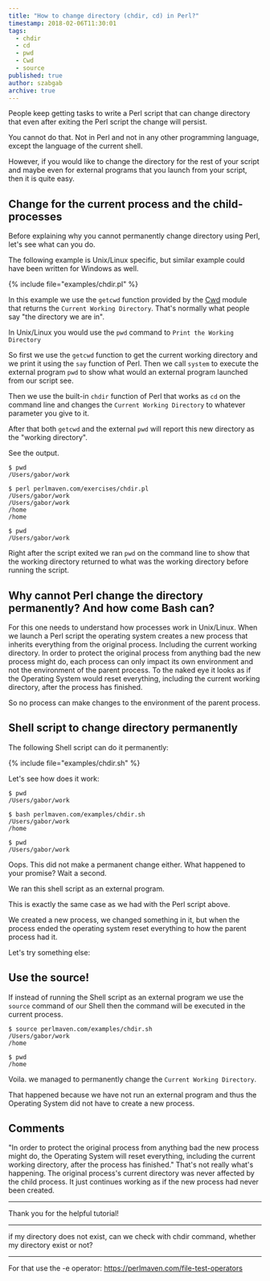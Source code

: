 ```yaml
---
title: "How to change directory (chdir, cd) in Perl?"
timestamp: 2018-02-06T11:30:01
tags:
  - chdir
  - cd
  - pwd
  - Cwd
  - source
published: true
author: szabgab
archive: true
---
```



People keep getting tasks to write a Perl script that can change directory that even after exiting the Perl script
the change will persist.

You cannot do that. Not in Perl and not in any other programming language, except the language of the current shell.

However, if you would like to change the directory for the rest of your script and maybe even for external
programs that you launch from your script, then it is quite easy.


## Change for the current process and the child-processes

Before explaining why you cannot permanently change directory using Perl,
let's see what can you do.

The following example is Unix/Linux specific, but similar example could have been written for Windows as well.

{% include file="examples/chdir.pl" %}

In this example we use the `getcwd` function provided by the [Cwd](https://metacpan.org/pod/Cwd) module
that returns the `Current Working Directory`. That's normally what people say "the directory we are in".

In Unix/Linux you would use the `pwd` command to `Print the Working Directory`

So first we use the `getcwd` function to get the current working directory and we print it using the `say`
function of Perl. Then we call `system` to execute the external program `pwd` to show what would
an external program launched from our script see.

Then we use the built-in `chdir` function of Perl that works as `cd` on the command line
and changes the `Current Working Directory` to whatever parameter you give to it.

After that both `getcwd` and the external `pwd` will report this new directory as the
"working directory".

See the output.

```
$ pwd
/Users/gabor/work

$ perl perlmaven.com/exercises/chdir.pl
/Users/gabor/work
/Users/gabor/work
/home
/home

$ pwd
/Users/gabor/work
```

Right after the script exited we ran `pwd` on the command line to show that the working
directory returned to what was the working directory before running the script.


## Why cannot Perl change the directory permanently? And how come Bash can?

For this one needs to understand how processes work in Unix/Linux.
When we launch a Perl script the operating system creates a new process that inherits
everything from the original process. Including the current working directory.
In order to protect the original process from anything bad the new process might do,
each process can only impact its own environment and not the environment of the
parent process.
To the naked eye it looks as if the Operating System would reset everything,
including the current working directory, after the process has finished.

So no process can make changes to the environment of the parent process.

## Shell script to change directory permanently

The following Shell script can do it permanently:

{% include file="examples/chdir.sh" %}

Let's see how does it work:

```
$ pwd
/Users/gabor/work

$ bash perlmaven.com/examples/chdir.sh
/Users/gabor/work
/home

$ pwd
/Users/gabor/work
```

Oops. This did not make a permanent change either. What happened to your promise?
Wait a second.

We ran this shell script as an external program.

This is exactly the same case as we had with the Perl script above.

We created a new process, we changed something in it, but when the process ended
the operating system reset everything to how the parent process had it.

Let's try something else:

## Use the source!

If instead of running the Shell script as an external program we use the `source`
command of our Shell then the command will be executed in the current process.

```
$ source perlmaven.com/examples/chdir.sh
/Users/gabor/work
/home

$ pwd
/home
```

Voila. we managed to permanently change the `Current Working Directory`.

That happened because we have not run an external program and thus the Operating System
did not have to create a new process.

## Comments

"In order to protect the original process from anything bad the new process might do,
the Operating System will reset everything, including the current working directory,
after the process has finished." That's not really what's happening. The original process's current directory was never affected by the child process. It just continues working as if the new process had never been created.

<hr>
Thank you for the helpful tutorial!
<hr>

if my directory does not exist, can we check with chdir command, whether my directory exist or not?

---

 For that use the -e operator: https://perlmaven.com/file-test-operators


